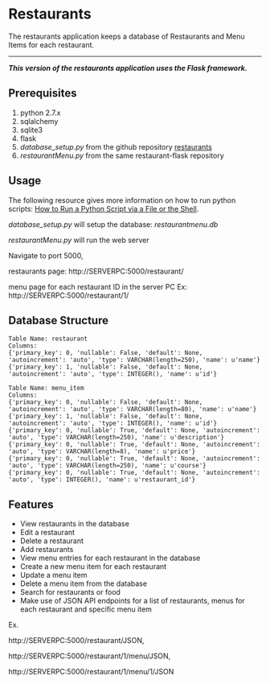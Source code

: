 # Restaurants

The restaurants application keeps a database of Restaurants and Menu Items for each restaurant.

---

_**This version of the restaurants application uses the Flask framework.**_

## Prerequisites

1. python 2.7.x
2. sqlalchemy
3. sqlite3
4. flask
5. _database_setup.py_ from the github repository [restaurants](https://github.com/czar3985/restaurants-flask)
5. _restaurantMenu.py_ from the same restaurant-flask repository

## Usage

The following resource gives more information on how to run python scripts: 
[How to Run a Python Script via a File or the Shell](https://www.pythoncentral.io/execute-python-script-file-shell/).

_database_setup.py_ will setup the database: _restaurantmenu.db_

_restaurantMenu.py_ will run the web server 

Navigate to port 5000, 

restaurants page: http://SERVERPC:5000/restaurant/

menu page for each restaurant ID in the server PC
Ex: http://SERVERPC:5000/restaurant/1/

## Database Structure

```
Table Name: restaurant
Columns:
{'primary_key': 0, 'nullable': False, 'default': None, 'autoincrement': 'auto', 'type': VARCHAR(length=250), 'name': u'name'}
{'primary_key': 1, 'nullable': False, 'default': None, 'autoincrement': 'auto', 'type': INTEGER(), 'name': u'id'}

Table Name: menu_item
Columns:
{'primary_key': 0, 'nullable': False, 'default': None, 'autoincrement': 'auto', 'type': VARCHAR(length=80), 'name': u'name'}
{'primary_key': 1, 'nullable': False, 'default': None, 'autoincrement': 'auto', 'type': INTEGER(), 'name': u'id'}
{'primary_key': 0, 'nullable': True, 'default': None, 'autoincrement': 'auto', 'type': VARCHAR(length=250), 'name': u'description'}
{'primary_key': 0, 'nullable': True, 'default': None, 'autoincrement': 'auto', 'type': VARCHAR(length=8), 'name': u'price'}
{'primary_key': 0, 'nullable': True, 'default': None, 'autoincrement': 'auto', 'type': VARCHAR(length=250), 'name': u'course'}
{'primary_key': 0, 'nullable': True, 'default': None, 'autoincrement': 'auto', 'type': INTEGER(), 'name': u'restaurant_id'}
```

## Features

- View restaurants in the database
- Edit a restaurant
- Delete a restaurant
- Add restaurants
- View menu entries for each restaurant in the database
- Create a new menu item for each restaurant
- Update a menu item 
- Delete a menu item from the database
- Search for restaurants or food
- Make use of JSON API endpoints for a list of restaurants, menus for each restaurant and specific menu item

Ex. 

http://SERVERPC:5000/restaurant/JSON, 

http://SERVERPC:5000/restaurant/1/menu/JSON, 

http://SERVERPC:5000/restaurant/1/menu/1/JSON

